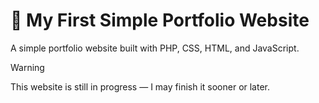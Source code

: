 # 📍 My First Simple Portfolio Website 

A simple portfolio website built with PHP, CSS, HTML, and JavaScript.

>[!warning]
>This website is still in progress — I may finish it sooner or later.
